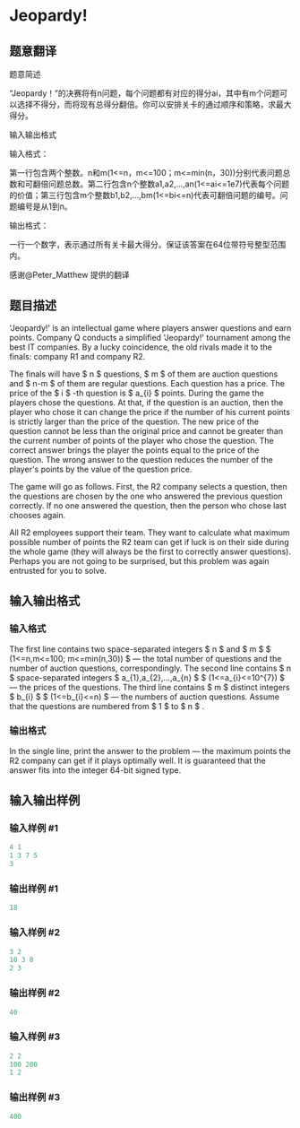 # Jeopardy!

## 题意翻译

题意简述

“Jeopardy！”的决赛将有n问题，每个问题都有对应的得分ai，其中有m个问题可以选择不得分，而将现有总得分翻倍。你可以安排关卡的通过顺序和策略，求最大得分。

输入输出格式

输入格式：

第一行包含两个整数。n和m(1<=n，m<=100；m<=min(n，30))分别代表问题总数和可翻倍问题总数。第二行包含n个整数a1,a2,...,an(1<=ai<=1e7)代表每个问题的价值；第三行包含m个整数b1,b2,...,bm(1<=bi<=n)代表可翻倍问题的编号。问题编号是从1到n。

输出格式：

一行一个数字，表示通过所有关卡最大得分。保证该答案在64位带符号整型范围内。

感谢@Peter_Matthew 提供的翻译

## 题目描述

'Jeopardy!' is an intellectual game where players answer questions and earn points. Company Q conducts a simplified 'Jeopardy!' tournament among the best IT companies. By a lucky coincidence, the old rivals made it to the finals: company R1 and company R2.

The finals will have $ n $ questions, $ m $ of them are auction questions and $ n-m $ of them are regular questions. Each question has a price. The price of the $ i $ -th question is $ a_{i} $ points. During the game the players chose the questions. At that, if the question is an auction, then the player who chose it can change the price if the number of his current points is strictly larger than the price of the question. The new price of the question cannot be less than the original price and cannot be greater than the current number of points of the player who chose the question. The correct answer brings the player the points equal to the price of the question. The wrong answer to the question reduces the number of the player's points by the value of the question price.

The game will go as follows. First, the R2 company selects a question, then the questions are chosen by the one who answered the previous question correctly. If no one answered the question, then the person who chose last chooses again.

All R2 employees support their team. They want to calculate what maximum possible number of points the R2 team can get if luck is on their side during the whole game (they will always be the first to correctly answer questions). Perhaps you are not going to be surprised, but this problem was again entrusted for you to solve.

## 输入输出格式

### 输入格式

The first line contains two space-separated integers $ n $ and $ m $ $ (1<=n,m<=100; m<=min(n,30)) $ — the total number of questions and the number of auction questions, correspondingly. The second line contains $ n $ space-separated integers $ a_{1},a_{2},...,a_{n} $ $ (1<=a_{i}<=10^{7}) $ — the prices of the questions. The third line contains $ m $ distinct integers $ b_{i} $ $ (1<=b_{i}<=n) $ — the numbers of auction questions. Assume that the questions are numbered from $ 1 $ to $ n $ .

### 输出格式

In the single line, print the answer to the problem — the maximum points the R2 company can get if it plays optimally well. It is guaranteed that the answer fits into the integer 64-bit signed type.

## 输入输出样例

### 输入样例 #1

```cpp
4 1
1 3 7 5
3

```
### 输出样例 #1

```cpp
18

```
### 输入样例 #2

```cpp
3 2
10 3 8
2 3

```
### 输出样例 #2

```cpp
40

```
### 输入样例 #3

```cpp
2 2
100 200
1 2

```
### 输出样例 #3

```cpp
400

```
